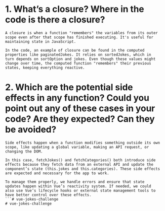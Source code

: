 # 1. What’s a closure? Where in the code is there a closure?

```
A closure is when a function "remembers" the variables from its outer scope even after that scope has finished executing. It's useful for maintaining state in JavaScript.
```
```
In the code, an example of closure can be found in the computed properties like paginatedJokes. It relies on sortedJokes, which in turn depends on sortOption and jokes. Even though these values might change over time, the computed function "remembers" their previous states, keeping everything reactive.
```

# 2. Which are the potential side effects in any function? Could you point out any of these cases in your code? Are they expected? Can they be avoided?

```
Side effects happen when a function modifies something outside its own scope, like updating a global variable, making an API request, or changing the DOM.
```
```
In this case, fetchJokes() and fetchCategories() both introduce side effects because they fetch data from an external API and update the component’s state (this.jokes and this.categories). These side effects are expected and necessary for the app to work.
```
```
To manage them properly, we handle errors and ensure that state updates happen within Vue’s reactivity system. If needed, we could also use Vue’s lifecycle hooks or external state management tools to have better control over these effects.
```# vue-jokes-challenge
# vue-jokes-challenge
